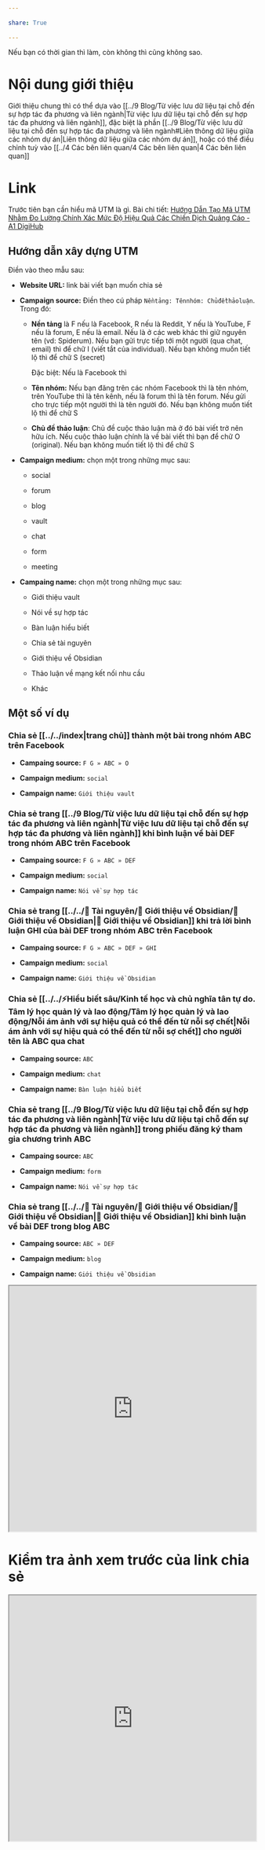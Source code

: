 ---  
share: True  
---  
Nếu bạn có thời gian thì làm, còn không thì cũng không sao.  
  
# Nội dung giới thiệu  
Giới thiệu chung thì có thể dựa vào [[../9 Blog/Từ việc lưu dữ liệu tại chỗ đến sự hợp tác đa phương và liên ngành|Từ việc lưu dữ liệu tại chỗ đến sự hợp tác đa phương và liên ngành]], đặc biệt là phần [[../9 Blog/Từ việc lưu dữ liệu tại chỗ đến sự hợp tác đa phương và liên ngành#Liên thông dữ liệu giữa các nhóm dự án|Liên thông dữ liệu giữa các nhóm dự án]], hoặc có thể điều chỉnh tuỳ vào [[../4 Các bên liên quan/4 Các bên liên quan|4 Các bên liên quan]]  
  
# Link  
Trước tiên bạn cần hiểu mã UTM là gì. Bài chi tiết: [Hướng Dẫn Tạo Mã UTM Nhằm Đo Lường Chính Xác Mức Độ Hiệu Quả Các Chiến Dịch Quảng Cáo - A1 DigiHub](https://a1digihub.com/huong-dan-tao-ma-utm-nham-do-luong-chinh-xac-muc-do-hieu-qua-cac-chien-dich-quang-cao/)  
  
## Hướng dẫn xây dựng UTM  
Điền vào theo mẫu sau:  
- **Website URL:** link bài viết bạn muốn chia sẻ  
- **Campaign source:** Điền theo cú pháp `Nềntảng: Tênnhóm: Chủđềthảoluận`. Trong đó:  
	- **Nền tảng** là F nếu là Facebook, R nếu là Reddit, Y nếu là YouTube, F nếu là forum, E nếu là email. Nếu là ở các web khác thì giữ nguyên tên (vd: Spiderum). Nếu bạn gửi trực tiếp tới một người (qua chat, email) thì để chữ I (viết tắt của individual). Nếu bạn không muốn tiết lộ thì để chữ S (secret)  
	  Đặc biệt: Nếu là Facebook thì   
	- **Tên nhóm:** Nếu bạn đăng trên các nhóm Facebook thì là tên nhóm, trên YouTube thì là tên kênh, nếu là forum thì là tên forum. Nếu gửi cho trực tiếp một người thì là tên người đó. Nếu bạn không muốn tiết lộ thì để chữ S  
	- **Chủ đề thảo luận**: Chủ đề cuộc thảo luận mà ở đó bài viết trở nên hữu ích. Nếu cuộc thảo luận chính là về bài viết thì bạn để chữ O (original). Nếu bạn không muốn tiết lộ thì để chữ S  
- **Campaign medium:** chọn một trong những mục sau:  
	- social  
	- forum  
	- blog  
	- vault  
	- chat  
	- form  
	- meeting  
- **Campaing name:** chọn một trong những mục sau:  
	- Giới thiệu vault  
	- Nói về sự hợp tác  
	- Bàn luận hiểu biết  
	- Chia sẻ tài nguyên  
	- Giới thiệu về Obsidian  
	- Thảo luận về mạng kết nối nhu cầu  
	- Khác  
  
## Một số ví dụ  
### Chia sẻ [[../../index|trang chủ]] thành một bài trong nhóm ABC trên Facebook  
- **Campaing source:** `F G » ABC » O`  
- **Campaign medium:** `social`  
- **Campaign name:** `Giới thiệu vault`  
  
### Chia sẻ trang [[../9 Blog/Từ việc lưu dữ liệu tại chỗ đến sự hợp tác đa phương và liên ngành|Từ việc lưu dữ liệu tại chỗ đến sự hợp tác đa phương và liên ngành]] khi bình luận về bài DEF trong nhóm ABC trên Facebook  
- **Campaing source:** `F G » ABC » DEF`  
- **Campaign medium:** `social`  
- **Campaign name:** `Nói về sự hợp tác`  
  
### Chia sẻ trang [[../../📜 Tài nguyên/💎 Giới thiệu về Obsidian/💎 Giới thiệu về Obsidian|💎 Giới thiệu về Obsidian]] khi trả lời bình luận GHI của bài DEF trong nhóm ABC trên Facebook  
- **Campaing source:** `F G » ABC » DEF » GHI`  
- **Campaign medium:** `social`  
- **Campaign name:** `Giới thiệu về Obsidian`  
  
### Chia sẻ [[../../⚡Hiểu biết sâu/Kinh tế học và chủ nghĩa tân tự do. Tâm lý học quản lý và lao động/Tâm lý học quản lý và lao động/Nỗi ám ảnh với sự hiệu quả có thể đến từ nỗi sợ chết|Nỗi ám ảnh với sự hiệu quả có thể đến từ nỗi sợ chết]] cho người tên là ABC qua chat  
- **Campaing source:** `ABC`  
- **Campaign medium:** `chat`  
- **Campaign name:** `Bàn luận hiểu biết`  
  
### Chia sẻ trang [[../9 Blog/Từ việc lưu dữ liệu tại chỗ đến sự hợp tác đa phương và liên ngành|Từ việc lưu dữ liệu tại chỗ đến sự hợp tác đa phương và liên ngành]] trong phiếu đăng ký tham gia chương trình ABC  
- **Campaing source:** `ABC`  
- **Campaign medium:** `form`  
- **Campaign name:** `Nói về sự hợp tác`  
  
### Chia sẻ trang [[../../📜 Tài nguyên/💎 Giới thiệu về Obsidian/💎 Giới thiệu về Obsidian|💎 Giới thiệu về Obsidian]] khi bình luận về  bài DEF trong blog ABC   
- **Campaing source:** `ABC » DEF`  
- **Campaign medium:** `blog`  
- **Campaign name:** `Giới thiệu về Obsidian`  
   
<iframe width=100% height=500 src="https://ga-dev-tools.appspot.com/campaign-url-builder/" > </iframe>  
  
# Kiểm tra ảnh xem trước của link chia sẻ  
<iframe width=100% height=500 src="https://developers.facebook.com/tools/debug/" ></iframe>